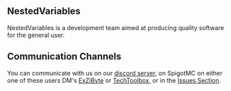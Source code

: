 ## NestedVariables
NestedVariables is a development team aimed at producing quality software for the general user.

## Communication Channels

You can communicate with us on our [discord server](https://nestedvar.tk/discord "Nested Variables Discord Server"), on SpigotMC 
on either one of these users DM's [ExZiByte](https://www.spigotmc.org/members/cgigaming.76279/ "ExZiByte's SpigotMC Profile") or [TechToolbox](https://www.spigotmc.org/members/techtoolbox.266535/ "TechToolbox's SpigotMC Profile"), or in the [Issues Section](https://github.com/nkomarn/NestedVariables/issues "NestedVariables Issues Section").
